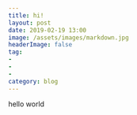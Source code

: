 ```yaml
---
title: hi!
layout: post
date: 2019-02-19 13:00
image: /assets/images/markdown.jpg
headerImage: false
tag:
- 
- 
- 
category: blog
---
```


hello world